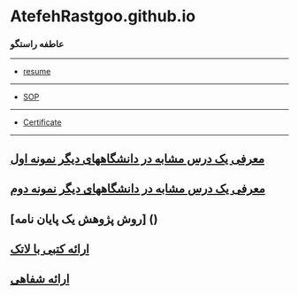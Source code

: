 # AtefehRastgoo.github.io

###  عاطفه راستگو
 
---
- [resume](https://atefehrastgoo.github.io/)
---
- [SOP](https://atefehrastgoo.github.io/SOP)
---
- [Certificate](https://atefehrastgoo.github.io/Certificate.jpg)
---
[ معرفی یک درس مشابه در دانشگاههای دیگر نمونه اول](http://smbidoki.ir/crsdetail.php?crsid=41)
---
[ معرفی یک درس مشابه در دانشگاههای دیگر نمونه دوم](https://www.sku.ac.ir/Department/computer-engineering/Department-CourseCatalogDetail/62)
---
[روش پژوهش یک پایان نامه] ()
---
[ارائه کتبی با لاتک]()
---
[ارائه شفاهی]()
------------------
